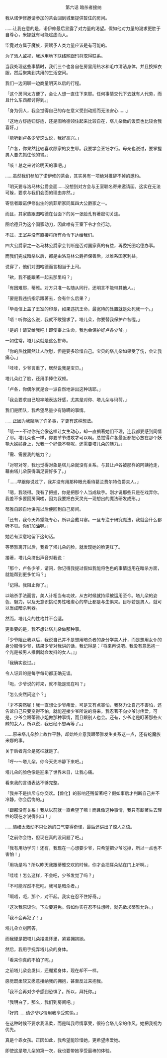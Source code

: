 <p align="center">第六话 暗杀者接纳</p>

我从诺伊修邀请参加的茶会回到城里提供暂住的房间。

……让我在意的是，诺伊修最后显露了对力量的渴望。假如他对力量的渴求更胜于自尊心，米娜就有可能趁虚而入。

毕竟对方属于魔族，要赋予人类力量应该是有可能的。

为了派人监视，我运用地下联络网跟玛荷取得联系。

当我处理这些事情时，我们三个也各自在房里用热水和毛巾清洁身体，并且换掉衣服，然后聚集到共用的生活空间。

我们一边闲聊一边商量明天以后的行程。

「这个房间太方便了，会让人想一直住下来耶。任何事情交代下去就有人代劳，而且什么东西都讨得到。」

「身为佣人，我会觉得自己的存在意义受到动摇而无法安心……」

「这地方舒适归舒适，还是图哈德领住起来比较自在，塔儿朵做的饭菜也比较合我喜好。」

「能听到卢各少爷这么说，我好高兴。」

「卢各，你果然比较喜欢顾家的女生耶。我要学会烹饪才行。母亲也说过，要掌握男人要先抓住他的胃。」

「咳！总之来讨论明天的事吧。」

……虽然我们参加了诺伊修的茶会，其实另有一项绝对推辞不掉的邀约。

「明天要与洛马林公爵会面……没想到对方会与王室联名寄来邀请函。这实在无法可躲，要求与我们会面的理由亦然。」

寄信者跟诺伊修出生的凯菲斯家同属四大公爵家之一。

而且，其家族跟图哈德在台面下的另一张脸孔有著密切关连。

图哈德只为这个国家动刀，因此唯有王室下令才会行动。

不过，王室并没有直接将所有命令下达给我们。

四大公爵家之一洛马林公爵家会判断是否对国家真的有益，再委托图哈德办事。

而我们完成暗杀以后，都是由洛马林公爵担保善后，以维系国家利益。

说穿了，他们对图哈德而言相当于上司。

「欸，我不能跟著一起去那里吗？」

「有困难耶，蒂雅。对方只准一名随从同行，还明言不能带其他人。」

「要是我违抗指示跟著去，会有什么后果？」

「毕竟信上盖了王室的印章，如果违抗王命，最宽待的处置就是处死我一个。」

「唔！听你这么说，我就不敢强求了。塔儿朵，你要替我保护卢各喔。」

「是的！请交给我吧！即使奉上生命，我也会保护好卢各少爷。」

一如往常，塔儿朵就是这么拚命。

「你的热忱固然让人欣慰，但是要多珍惜自己。宝贝的塔儿朵如果受了伤，会让我痛心。」

「哇哇，少爷言重了，居然说我是宝贝。」

塔儿朵红了脸，还用手捧住双颊。

「卢各，你偶尔就是会一派自然地讲出这种话耶。」

「我会要求自己坦率地表达好感，尤其是对你、塔儿朵与玛荷。」

我们是团队，我希望尽量少有隐瞒的事情。

……正因为我隐瞒了许多事，才更有这种想法。

「哦～～不过你光会像这样让女生动心，却一直搁著她们不理，连我都要感到同情了耶。塔儿朵也一样，你要节节进攻才可以啊。总觉得卢各最近都把心放在那个妖艳大姊姊身上，光我一个好像不够呢，还需要塔儿朵的魅力。」

「需、需要我的魅力？」

「对呀对呀，我也觉得对象是塔儿朵就没有关系。与其让卢各被那样的阿姨抢走，藉由塔儿朵获得满足要好多了。」

「……早跟你说过了，我并没有用那种眼光看待葛兰费尔特伯爵夫人。」

「嗯，我晓得。我有了把握，你是把那个人当成敌手。刚才说那些只是在戏弄你。我差不多要回房间喽，因为我要把白天灵光一现想出的魔法研发成形。」

蒂雅自顾自地讲完以后便回到自己房间。

「还有，我今天希望能专心，所以会戴耳塞。一旦专注于研究魔法，我就会什么都听不见。你们加油喔。」

她若有深意地留下这句话。

等蒂雅离开以后，我看了塔儿朵的脸，就发现她的脸更红了。

接著，塔儿朵挤出声音对我说：

「那个，卢各少爷，请问，你记得我提过假如我能将色色的事情运用在暗杀方面，就能帮到更多忙吗？」

「记得。我阻止你了。」

以暗杀手法而言，美人计相当有功效，从古时候就持续被运用至今。塔儿朵的姿色、魅力，以及无意识挑动男性嗜虐心的举止都是与生俱来。目标若是男人，就可以当成暗杀利器。

然而，塔儿朵的性格并不合适。

更重要的是，我不想让塔儿朵做那种事。

「少爷阻止我以后，我说自己并不是想用暗杀者的身分学美人计，而是想用女仆的身分服侍少爷，结果少爷对我讲的话，我记得是：『将来再说吧。我没有意愿抱一个光是被男人推倒就会发抖的女人。』」

「我确实说过。」

令人讶异的是每字每句都正确无误。

「呃，少爷说的将来，就不能是现在吗？」

「怎么突然问这个？」

「才不突然呢！我一直想让少爷疼爱，可是又有点害怕，我努力让自己不害怕，还告诉自己只要变得不怕，就能迎接少爷所说的将来。我忍著不向少爷讨疼爱，可是，少爷会跟蒂雅小姐做那种事情，而且跟别人也会。还有，少爷老是盯著那些火辣的女人，所以说，我已经不想再等了。」

……原来塔儿朵脸上故作平静，却始终介意我跟蒂雅发生关系这一点，还有蛇魔族米娜的事。

关于后者完全是冤枉就是了。

「呼～～塔儿朵，你今天先冷静下来吧。」

塔儿朵的脸色像是迎来了世界末日，让我心痛。

看来我的言语表达不够完整。

「我并不是排斥与你交欢。【兽化】的影响还残留著吧？假如事后才判断自己并不冷静，你会后悔的。」

「跟那没有关系！我从以前就一直希望了嘛！而且像这种事情，我只有趁著失去理性的现在才说得出口！」

……情绪太激动不只让她的口气变得奇怪，最后还讲出了惊人之语。

「之前你会怕，但现在真的没问题了吧。」

「我有用功学习！还有，我现在一心想要少爷，只希望把少爷吃掉，所以一点也不害怕！」

「用功是吗？所以昨天我跟蒂雅交欢的时候，你才会把耳朵贴在门上听啊。」

「哇哇！怎么这样，不会吧，少爷发觉了吗？」

「不可能浑然不觉吧。我可是暗杀者。」

「啊唔，呃，那个，对不起。我实在忍不住好奇。」

「这次我原谅你，下次要避免。假如你实在忍不住想听，就先徵求蒂雅允许。」

「我不会再犯了！」

塔儿朵立刻回答。

而我硬是把塔儿朵搂进怀里，紧紧拥抱她。

然后，我用手抚弄塔儿朵的身体。

「看来你真的不怕了呢。」

之前塔儿朵会发抖，还绷紧身体，现在却不一样。

感觉既柔软又愿意接纳我的拥抱，甚至反过来抱我。

「我不会再对少爷感到恐惧了。所以，拜托你。」

「我明白了。那么，我们到房间吧。」

「好的……请少爷尽情用我享受欢愉。」

在这种时候不要求我温柔，而是叫我尽情享受，很符合塔儿朵的作风。她把我视为优先。

真是个乖女孩。正因如此，我希望能珍惜她，更希望疼爱她。

即使这是塔儿朵的第一次，我也要带她享受最棒的体验。

